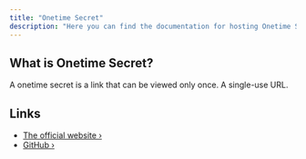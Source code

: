 ```yaml
---
title: "Onetime Secret"
description: "Here you can find the documentation for hosting Onetime Secret with Coolify."
---
```


<ZoomableImage src="/docs/images/services/onetime-secret-logo.webp" />


## What is Onetime Secret?
A onetime secret is a link that can be viewed only once. A single-use URL.


## Links

- [The official website ›](https://onetimesecret.com/?utm_source=coolify.io)
- [GitHub ›](https://github.com/onetimesecret/onetimesecret?utm_source=coolify.io)